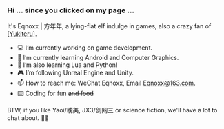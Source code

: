 ### Hi ... since you clicked on my page ... 

  It's Eqnoxx | 方年年, a lying-flat elf indulge in games, also a crazy fan of [[Yukiteru](https://github.com/wfly1998)].
  
  - 💻 I’m currently working on game development.
  - 🌱 I’m currently learning Android and Computer Graphics.
  - 🧐 I’m also learning Lua and Python!
  - 🎮 I’m following Unreal Engine and Unity.
  - 📫 How to reach me: WeChat Eqnoxx, Email Eqnoxx@163.com.
  - ⌨️ Coding for fun ~~and food~~ 
  
BTW, if you like Yaoi/耽美, JX3/剑网三 or science fiction, we'll have a lot to chat about. 🏳️‍🌈

